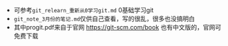 - 可参考`git_relearn_重新从0学习git.md` 0基础学习git
- `git_note_3月份的笔记.md`仅供自己查看，写的很乱，很多也没搞明白
- 其中progit.pdf来自于官网 https://git-scm.com/book 也有中文版的，官网可免费下载
